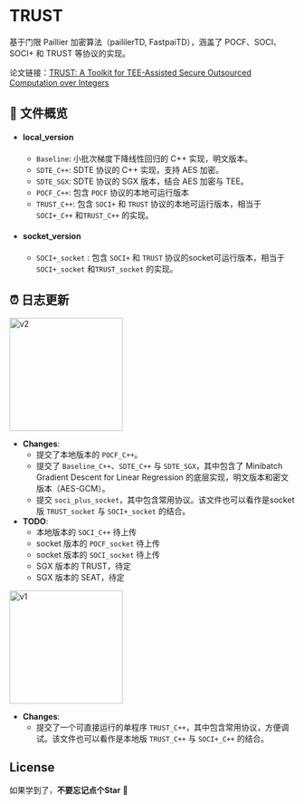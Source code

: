 # TRUST

基于门限 Paillier 加密算法（paililerTD, FastpaiTD），涵盖了 POCF、SOCI、SOCI+ 和 TRUST 等协议的实现。

论文链接：[TRUST: A Toolkit for TEE-Assisted Secure Outsourced Computation over Integers](https://arxiv.org/abs/2412.01073)



## :memo: 文件概览

- #### **local_version**  
  
  - `Baseline`: 小批次梯度下降线性回归的 C++ 实现，明文版本。  
  - `SDTE_C++`: SDTE 协议的 C++ 实现，支持 AES 加密。  
  - `SDTE_SGX`: SDTE 协议的 SGX 版本，结合 AES 加密与 TEE。
  - `POCF_C++`: 包含 `POCF` 协议的本地可运行版本
  - `TRUST_C++`: 包含 `SOCI+` 和 `TRUST` 协议的本地可运行版本，相当于  `SOCI+_C++` 和`TRUST_C++` 的实现。  
  
- #### **socket_version**  
  
  - `SOCI+_socket` : 包含 `SOCI+` 和 `TRUST` 协议的socket可运行版本，相当于  `SOCI+_socket` 和`TRUST_socket` 的实现。



## :alarm_clock: 日志更新

<div align="left">
  <img src="https://img.shields.io/badge/V2-(2024.12.02)-blue" alt="v2" width="200"/>
</div>

- **Changes**:
  - 提交了本地版本的 `POCF_C++`。
  - 提交了 `Baseline_C++`、`SDTE_C++` 与 `SDTE_SGX`，其中包含了 Minibatch Gradient Descent for Linear Regression 的底层实现，明文版本和密文版本（AES-GCM）。
  - 提交 `soci_plus_socket`，其中包含常用协议。该文件也可以看作是socket版 `TRUST_socket` 与 `SOCI+_socket` 的结合。
- **TODO**:
  - 本地版本的 `SOCI_C++` 待上传
  - socket 版本的 `POCF_socket` 待上传
  - socket 版本的 `SOCI_socket` 待上传
  - SGX 版本的 TRUST，待定
  - SGX 版本的 SEAT，待定

<div align="left">
  <img src="https://img.shields.io/badge/V1-(2024.12.01)-blue" alt="v1" width="200"/>
</div>

- **Changes**:  
  - 提交了一个可直接运行的单程序 `TRUST_C++`，其中包含常用协议，方便调试。该文件也可以看作是本地版 `TRUST_C++` 与 `SOCI+_C++` 的结合。



## License

如果学到了，**不要忘记点个Star** :sparkling_heart:
